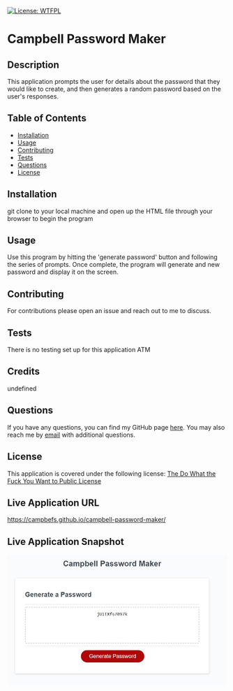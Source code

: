 
  [![License: WTFPL](https://img.shields.io/badge/License-WTFPL-brightgreen.svg)](http://www.wtfpl.net/about/)

  # Campbell Password Maker

  ## Description
  This application prompts the user for details about the password that they would like to create, and then generates a random password based on the user's responses.


  ## Table of Contents

  * [Installation](#installation)
  * [Usage](#usage)
  * [Contributing](#contributing)
  * [Tests](#tests)
  * [Questions](#questions)
  * [License](#license)

  ## Installation
  git clone to your local machine and open up the HTML file through your browser to begin the program

  ## Usage
  Use this program by hitting the 'generate password' button and following the series of prompts. Once complete, the program will generate and new password and display it on the screen.

  ## Contributing
  For contributions please open an issue and reach out to me to discuss.

  ## Tests
  There is no testing set up for this application ATM

  ## Credits
  undefined

  ## Questions
  If you have any questions, you can find my GitHub page [here](https://github.com/campbefs). You may also reach me by [email](mailto:campbefs@gmail.com) with additional questions.

  ## License
  This application is covered under the following license: [The Do What the Fuck You Want to Public License](http://www.wtfpl.net/about/)

  ## Live Application URL
  https://campbefs.github.io/campbell-password-maker/

  ## Live Application Snapshot
  ![alt text](./assets/images/passwordGen.JPG 'Live Application Screenshot')
